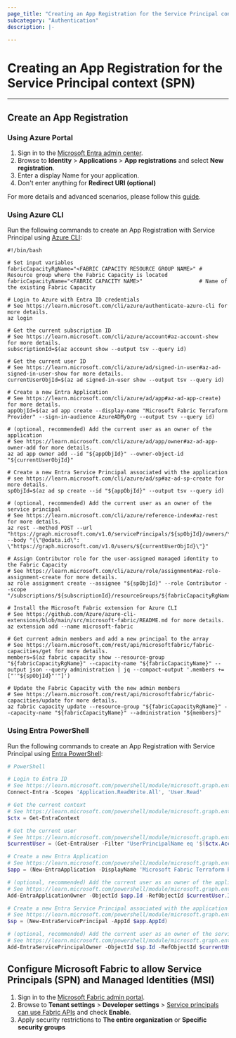```yaml
---
page_title: "Creating an App Registration for the Service Principal context (SPN)"
subcategory: "Authentication"
description: |-

---
```


# Creating an App Registration for the Service Principal context (SPN)

---

## Create an App Registration

### Using Azure Portal

1. Sign in to the [Microsoft Entra admin center](https://entra.microsoft.com).
1. Browse to **Identity** > **Applications** > **App registrations** and select **New registration**.
1. Enter a display Name for your application.
1. Don't enter anything for **Redirect URI (optional)**

For more details and advanced scenarios, please follow this [guide](https://learn.microsoft.com/entra/identity-platform/quickstart-register-app#register-an-application).

### Using Azure CLI

Run the following commands to create an App Registration with Service Principal using [Azure CLI](https://learn.microsoft.com/cli/azure/):

```shell
#!/bin/bash

# Set input variables
fabricCapacityRgName="<FABRIC CAPACITY RESOURCE GROUP NAME>" # Resource group where the Fabric Capacity is located
fabricCapacityName="<FABRIC CAPACITY NAME>"                  # Name of the existing Fabric Capacity

# Login to Azure with Entra ID credentials
# See https://learn.microsoft.com/cli/azure/authenticate-azure-cli for more details.
az login

# Get the current subscription ID
# See https://learn.microsoft.com/cli/azure/account#az-account-show for more details.
subscriptionId=$(az account show --output tsv --query id)

# Get the current user ID
# See https://learn.microsoft.com/cli/azure/ad/signed-in-user#az-ad-signed-in-user-show for more details.
currentUserObjId=$(az ad signed-in-user show --output tsv --query id)

# Create a new Entra Application
# See https://learn.microsoft.com/cli/azure/ad/app#az-ad-app-create) for more details.
appObjId=$(az ad app create --display-name "Microsoft Fabric Terraform Provider" --sign-in-audience AzureADMyOrg --output tsv --query id)

# (optional, recommended) Add the current user as an owner of the application
# See https://learn.microsoft.com/cli/azure/ad/app/owner#az-ad-app-owner-add for more details.
az ad app owner add --id "${appObjId}" --owner-object-id "${currentUserObjId}"

# Create a new Entra Service Principal associated with the application
# see https://learn.microsoft.com/cli/azure/ad/sp#az-ad-sp-create for more details.
spObjId=$(az ad sp create --id "${appObjId}" --output tsv --query id)

# (optional, recommended) Add the current user as an owner of the service principal
# See https://learn.microsoft.com/cli/azure/reference-index#az-rest for more details.
az rest --method POST --url "https://graph.microsoft.com/v1.0/servicePrincipals/${spObjId}/owners/\$ref" --body "{\"@odata.id\": \"https://graph.microsoft.com/v1.0/users/${currentUserObjId}\"}"

# Assign Contributor role for the user-assigned managed identity to the Fabric Capacity
# See https://learn.microsoft.com/cli/azure/role/assignment#az-role-assignment-create for more details.
az role assignment create --assignee "${spObjId}" --role Contributor --scope "/subscriptions/${subscriptionId}/resourceGroups/${fabricCapacityRgName}/providers/Microsoft.Fabric/capacities/${fabricCapacityName}"

# Install the Microsoft Fabric extension for Azure CLI
# See https://github.com/Azure/azure-cli-extensions/blob/main/src/microsoft-fabric/README.md for more details.
az extension add --name microsoft-fabric

# Get current admin members and add a new principal to the array
# See https://learn.microsoft.com/rest/api/microsoftfabric/fabric-capacities/get for more details.
members=$(az fabric capacity show --resource-group "${fabricCapacityRgName}" --capacity-name "${fabricCapacityName}" --output json --query administration | jq --compact-output '.members += ["'"${spObjId}"'"]')

# Update the Fabric Capacity with the new admin members
# See https://learn.microsoft.com/rest/api/microsoftfabric/fabric-capacities/update for more details.
az fabric capacity update --resource-group "${fabricCapacityRgName}" --capacity-name "${fabricCapacityName}" --administration "${members}"
```

### Using Entra PowerShell

Run the following commands to create an App Registration with Service Principal using [Entra PowerShell](https://learn.microsoft.com/powershell/entra-powershell/):

```powershell
# PowerShell

# Login to Entra ID
# See https://learn.microsoft.com/powershell/module/microsoft.graph.entra/connect-entra
Connect-Entra -Scopes 'Application.ReadWrite.All', 'User.Read'

# Get the current context
# See https://learn.microsoft.com/powershell/module/microsoft.graph.entra/get-entracontext
$ctx = Get-EntraContext

# Get the current user
# See https://learn.microsoft.com/powershell/module/microsoft.graph.entra/get-entrauser
$currentUser = (Get-EntraUser -Filter "UserPrincipalName eq '$($ctx.Account)'" -Property Id)

# Create a new Entra Application
# See https://learn.microsoft.com/powershell/module/microsoft.graph.entra/new-entraapplication for more details.
$app = (New-EntraApplication -DisplayName 'Microsoft Fabric Terraform Provider' -SigninAudience AzureADMyOrg)

# (optional, recommended) Add the current user as an owner of the application
# See https://learn.microsoft.com/powershell/module/microsoft.graph.entra/add-entraapplicationowner for more details.
Add-EntraApplicationOwner -ObjectId $app.Id -RefObjectId $currentUser.Id

# Create a new Entra Service Principal associated with the application
# See https://learn.microsoft.com/powershell/module/microsoft.graph.entra/new-entraserviceprincipal for more details.
$sp = (New-EntraServicePrincipal -AppId $app.AppId)

# (optional, recommended) Add the current user as an owner of the service principal
# See https://learn.microsoft.com/powershell/module/microsoft.graph.entra/add-entraserviceprincipalowner for more details.
Add-EntraServicePrincipalOwner -ObjectId $sp.Id -RefObjectId $currentUser.Id
```

## Configure Microsoft Fabric to allow Service Principals (SPN) and Managed Identities (MSI)

1. Sign in to the [Microsoft Fabric admin portal](https://app.fabric.microsoft.com/admin-portal).
1. Browse to **Tenant settings** > **Developer settings** > [Service principals can use Fabric APIs](https://learn.microsoft.com/fabric/admin/service-admin-portal-developer#service-principals-can-use-fabric-apis) and check **Enable**.
1. Apply security restrictions to **The entire organization** or **Specific security groups**
